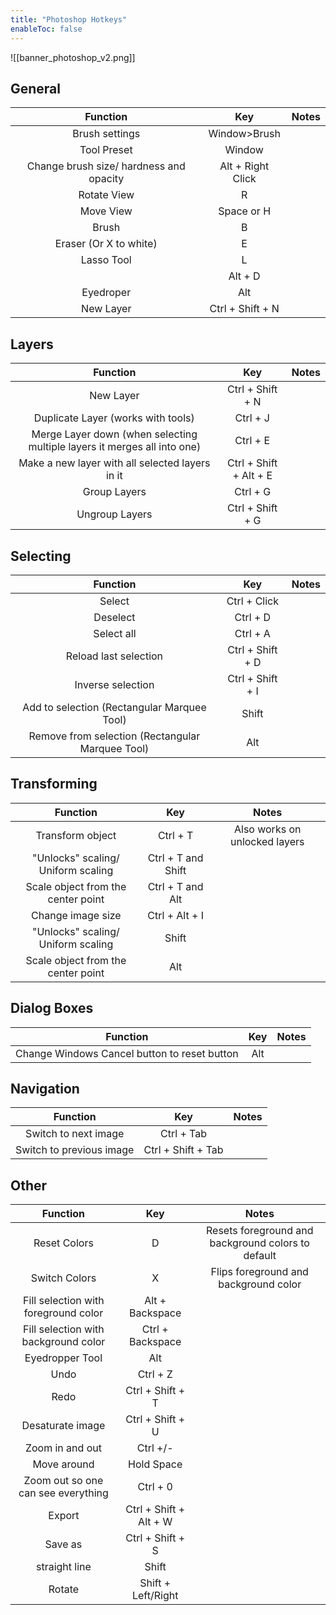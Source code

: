 ```yaml
---
title: "Photoshop Hotkeys"
enableToc: false
---
```

![[banner_photoshop_v2.png]]

## General
|Function|Key|Notes
|:-:|:-:|:-:
|Brush settings|Window>Brush|
|Tool Preset|Window|
|Change brush size/ hardness and opacity|Alt + Right Click|
|Rotate View|R|
|Move View|Space or H|
|Brush|B|
|Eraser (Or X to white)|E|
|Lasso Tool|L|
||Alt + D|
|Eyedroper|Alt|
|New Layer|Ctrl + Shift + N|


## Layers
|Function|Key|Notes
|:-:|:-:|:-:
|New Layer|Ctrl + Shift + N|
|Duplicate Layer (works with tools)|Ctrl + J|
|Merge Layer down (when selecting multiple layers it merges all into one)|Ctrl + E|
|Make a new layer with all selected layers in it|Ctrl + Shift + Alt + E|
|Group Layers|Ctrl + G|
|Ungroup Layers|Ctrl + Shift + G|

## Selecting
|Function|Key|Notes
|:-:|:-:|:-:
|Select|Ctrl + Click|
|Deselect|Ctrl + D|
|Select all|Ctrl + A|
|Reload last selection|Ctrl + Shift + D|
|Inverse selection|Ctrl + Shift + I|
|Add to selection (Rectangular Marquee Tool)|Shift|
|Remove from selection (Rectangular Marquee Tool)|Alt|

## Transforming
|Function|Key|Notes
|:-:|:-:|:-:
|Transform object|Ctrl + T|Also works on unlocked layers
|"Unlocks" scaling/ Uniform scaling|Ctrl + T and Shift|
|Scale object from the center point|Ctrl + T and Alt|
|Change image size|Ctrl + Alt + I|
|"Unlocks" scaling/ Uniform scaling|Shift|
|Scale object from the center point|Alt|

## Dialog Boxes
|Function|Key|Notes
|:-:|:-:|:-:
|Change Windows Cancel button to reset button|Alt|

## Navigation
|Function|Key|Notes
|:-:|:-:|:-:
|Switch to next image|Ctrl + Tab|
|Switch to previous image|Ctrl + Shift + Tab|

## Other
|Function|Key|Notes
|:-:|:-:|:-:
|Reset Colors|D|Resets foreground and background colors to default
|Switch Colors|X|Flips foreground and background color
|Fill selection with foreground color|Alt + Backspace|
|Fill selection with background color|Ctrl + Backspace|
|Eyedropper Tool|Alt|
|Undo|Ctrl + Z|
|Redo|Ctrl + Shift + T|
|Desaturate image|Ctrl + Shift + U|
|Zoom in and out|Ctrl +/-|
|Move around|Hold Space|
|Zoom out so one can see everything|Ctrl + 0|
|Export|Ctrl + Shift + Alt + W|
|Save as|Ctrl + Shift + S|
|straight line|Shift|
|Rotate|Shift + Left/Right|